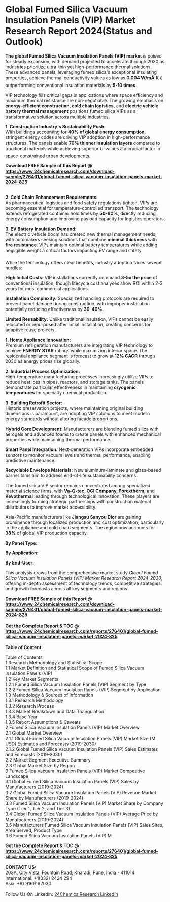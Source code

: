 <h1>Global Fumed Silica Vacuum Insulation Panels (VIP) Market Research Report 2024(Status and Outlook)</h1><p><strong>The global Fumed Silica Vacuum Insulation Panels (VIP) market</strong> is poised for steady expansion, with demand projected to accelerate through 2030 as industries prioritize ultra-thin yet high-performance thermal solutions. These advanced panels, leveraging fumed silica's exceptional insulating properties, achieve thermal conductivity values as low as <strong>0.004 W/mÂ·K</strong> â outperforming conventional insulation materials by <strong>5-10 times</strong>.</p><p>VIP technology fills critical gaps in applications where space efficiency and maximum thermal resistance are non-negotiable. The growing emphasis on <strong>energy-efficient construction, cold chain logistics,</strong> and <strong>electric vehicle battery thermal management</strong> positions fumed silica VIPs as a transformative solution across multiple industries.</p><p><strong>1. Construction Industry's Sustainability Push:</strong><br>
With buildings accounting for <strong>40% of global energy consumption</strong>, stringent energy codes are driving VIP adoption in high-performance structures. The panels enable <strong>70% thinner insulation layers</strong> compared to traditional materials while achieving superior U-values â a crucial factor in space-constrained urban developments.</p><div><b>Download FREE Sample of this Report @ 
            <a href="https://www.24chemicalresearch.com/download-sample/276401/global-fumed-silica-vacuum-insulation-panels-market-2024-825">
            https://www.24chemicalresearch.com/download-sample/276401/global-fumed-silica-vacuum-insulation-panels-market-2024-825</a></b></div><br><p><strong>2. Cold Chain Enhancement Requirements:</strong><br>
As pharmaceutical logistics and food safety regulations tighten, VIPs are becoming essential for temperature-controlled transport. The technology extends refrigerated container hold times by <strong>50-80%</strong>, directly reducing energy consumption and improving payload capacity for logistics operators.</p><p><strong>3. EV Battery Insulation Demand:</strong><br>
The electric vehicle boom has created new thermal management needs, with automakers seeking solutions that combine <strong>minimal thickness</strong> with <strong>fire resistance</strong>. VIPs maintain optimal battery temperatures while adding negligible weight â critical factors impacting EV range and safety.</p><p>While the technology offers clear benefits, industry adoption faces several hurdles:</p><p><strong>High Initial Costs:</strong> VIP installations currently command <strong>3-5x the price</strong> of conventional insulation, though lifecycle cost analyses show ROI within 2-3 years for most commercial applications.</p><p><strong>Installation Complexity:</strong> Specialized handling protocols are required to prevent panel damage during construction, with improper installation potentially reducing effectiveness by <strong>30-40%</strong>.</p><p><strong>Limited Reusability:</strong> Unlike traditional insulation, VIPs cannot be easily relocated or repurposed after initial installation, creating concerns for adaptive reuse projects.</p><p><strong>1. Home Appliance Innovation:</strong><br>
Premium refrigeration manufacturers are integrating VIP technology to achieve <strong>ENERGY STAR</strong> ratings while maximizing interior space. The residential appliance segment is forecast to grow at <strong>12% CAGR</strong> through 2030 as energy prices rise globally.</p><p><strong>2. Industrial Process Optimization:</strong><br>
High-temperature manufacturing processes increasingly utilize VIPs to reduce heat loss in pipes, reactors, and storage tanks. The panels demonstrate particular effectiveness in maintaining <strong>cryogenic temperatures</strong> for specialty chemical production.</p><p><strong>3. Building Retrofit Sector:</strong><br>
Historic preservation projects, where maintaining original building dimensions is paramount, are adopting VIP solutions to meet modern energy standards without altering facade proportions.</p><p><strong>Hybrid Core Development:</strong> Manufacturers are blending fumed silica with aerogels and advanced foams to create panels with enhanced mechanical properties while maintaining thermal performance.</p><p><strong>Smart Panel Integration:</strong> Next-generation VIPs incorporate embedded sensors to monitor vacuum levels and thermal performance, enabling predictive maintenance.</p><p><strong>Recyclable Envelope Materials:</strong> New aluminum-laminate and glass-based barrier films aim to address end-of-life sustainability concerns.</p><p>The fumed silica VIP sector remains concentrated among specialized material science firms, with <strong>Va-Q-tec, OCI Company, Porextherm,</strong> and <strong>Kevothermal</strong> leading through technological innovation. These players are increasingly forming strategic partnerships with construction material distributors to improve market accessibility.</p><p>Asia-Pacific manufacturers like <strong>Jiangsu Sanyou Dior</strong> are gaining prominence through localized production and cost optimization, particularly in the appliance and cold chain segments. The region now accounts for <strong>38%</strong> of global VIP production capacity.</p><p><strong>By Panel Type:</strong></p><p><strong>By Application:</strong></p><p><strong>By End-User:</strong></p><p>This analysis draws from the comprehensive market study <em>Global Fumed Silica Vacuum Insulation Panels (VIP) Market Research Report 2024-2030</em>, offering in-depth assessment of technology trends, competitive strategies, and growth forecasts across all key segments and regions.</p><div><b>Download FREE Sample of this Report @ 
            <a href="https://www.24chemicalresearch.com/download-sample/276401/global-fumed-silica-vacuum-insulation-panels-market-2024-825">
            https://www.24chemicalresearch.com/download-sample/276401/global-fumed-silica-vacuum-insulation-panels-market-2024-825</a></b></div><br><div><b>Get the Complete Report & TOC @ 
            <a href="https://www.24chemicalresearch.com/reports/276401/global-fumed-silica-vacuum-insulation-panels-market-2024-825">
            https://www.24chemicalresearch.com/reports/276401/global-fumed-silica-vacuum-insulation-panels-market-2024-825</a></b></div><br>
            <b>Table of Content:</b><p>Table of Contents<br />
1 Research Methodology and Statistical Scope<br />
1.1 Market Definition and Statistical Scope of Fumed Silica Vacuum Insulation Panels (VIP)<br />
1.2 Key Market Segments<br />
1.2.1 Fumed Silica Vacuum Insulation Panels (VIP) Segment by Type<br />
1.2.2 Fumed Silica Vacuum Insulation Panels (VIP) Segment by Application<br />
1.3 Methodology & Sources of Information<br />
1.3.1 Research Methodology<br />
1.3.2 Research Process<br />
1.3.3 Market Breakdown and Data Triangulation<br />
1.3.4 Base Year<br />
1.3.5 Report Assumptions & Caveats<br />
2 Fumed Silica Vacuum Insulation Panels (VIP) Market Overview<br />
2.1 Global Market Overview<br />
2.1.1 Global Fumed Silica Vacuum Insulation Panels (VIP) Market Size (M USD) Estimates and Forecasts (2019-2030)<br />
2.1.2 Global Fumed Silica Vacuum Insulation Panels (VIP) Sales Estimates and Forecasts (2019-2030)<br />
2.2 Market Segment Executive Summary<br />
2.3 Global Market Size by Region<br />
3 Fumed Silica Vacuum Insulation Panels (VIP) Market Competitive Landscape<br />
3.1 Global Fumed Silica Vacuum Insulation Panels (VIP) Sales by Manufacturers (2019-2024)<br />
3.2 Global Fumed Silica Vacuum Insulation Panels (VIP) Revenue Market Share by Manufacturers (2019-2024)<br />
3.3 Fumed Silica Vacuum Insulation Panels (VIP) Market Share by Company Type (Tier 1, Tier 2, and Tier 3)<br />
3.4 Global Fumed Silica Vacuum Insulation Panels (VIP) Average Price by Manufacturers (2019-2024)<br />
3.5 Manufacturers Fumed Silica Vacuum Insulation Panels (VIP) Sales Sites, Area Served, Product Type<br />
3.6 Fumed Silica Vacuum Insulation Panels (VIP) M</p><div><b>Get the Complete Report & TOC @ 
            <a href="https://www.24chemicalresearch.com/reports/276401/global-fumed-silica-vacuum-insulation-panels-market-2024-825">
            https://www.24chemicalresearch.com/reports/276401/global-fumed-silica-vacuum-insulation-panels-market-2024-825</a></b></div><br><b>CONTACT US:</b><br>
            203A, City Vista, Fountain Road, Kharadi, Pune, India - 411014<br>
            International: +1(332) 2424 294<br>
            Asia: +91 9169162030 <br><br>
            Follow Us On LinkedIn: <a href="https://www.linkedin.com/company/24chemicalresearch/">24ChemicalResearch LinkedIn</a>